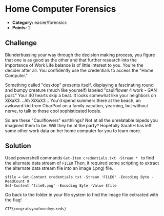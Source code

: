 # Home Computer Forensics

* **Category:** easier/forensics
* **Points:** 2

## Challenge

Blunderbussing your way through the decision making process, you figure that one is as good as the other and that further research into the importance of Work Life balance is of little interest to you. You're the decider after all. You confidently use the credentials to access the "Home Computer."

Something called "desktop" presents itself, displaying a fascinating round and bumpy creature (much like yourself) labeled  "cauliflower 4 work - GAN post."  Your 40 hearts skip a beat.  It looks somewhat like your neighbors on XiXaX3.   ..Ah XiXaX3... You'd spend summers there at the beach, an awkward kid from ObarPool on a family vacation, yearning, but without nerve, to talk to those cool sophisticated locals.

So are these "Cauliflowers" earthlings? Not at all the unrelatable bipeds you imagined them to be.  Will they be at the party?  Hopefully SarahH has left some other work data on her home computer for you to learn more.

## Solution

Used powershell commands ```Get-Item credentials.txt -Stream * ``` to find the alternate data stream of ```FILE0```
Then, it required some scripting to extract the alternate data stream file into an image (.png) file. 
```
$file = Get-Content credentials.txt -Stream 'FILE0' -Encoding Byte -ReadCount 0
Set-Content 'file0.png' -Encoding Byte -Value $file
```
Go back to the folder in your file system to find the image file extracted with the flag!
```
CTF{congratsyoufoundmycreds}
```
